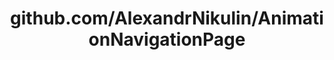 ---
layout: post
title: github.com/AlexandrNikulin/AnimationNavigationPage
categories: link
tags: [انگلیسی, گیت‌هاب, برنامه‌نویسی]
---